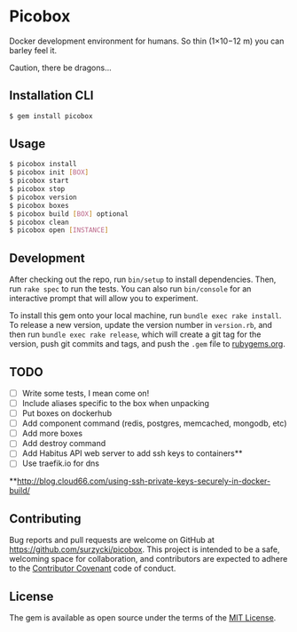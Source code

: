 # Picobox

Docker development environment for humans.  So thin (1×10−12 m) you can barley feel it.

Caution, there be dragons...

## Installation CLI

```bash
$ gem install picobox
```

## Usage
```bash
$ picobox install
$ picobox init [BOX]
$ picobox start
$ picobox stop
$ picobox version
$ picobox boxes
$ picobox build [BOX] optional
$ picobox clean
$ picobox open [INSTANCE]
```

## Development

After checking out the repo, run `bin/setup` to install dependencies. Then, run `rake spec` to run the tests. You can also run `bin/console` for an interactive prompt that will allow you to experiment.

To install this gem onto your local machine, run `bundle exec rake install`. To release a new version, update the version number in `version.rb`, and then run `bundle exec rake release`, which will create a git tag for the version, push git commits and tags, and push the `.gem` file to [rubygems.org](https://rubygems.org).

## TODO
- [ ] Write some tests, I mean come on!
- [ ] Include aliases specific to the box when unpacking
- [ ] Put boxes on dockerhub
- [ ] Add component command (redis, postgres, memcached, mongodb, etc)
- [ ] Add more boxes
- [ ] Add destroy command
- [ ] Add Habitus API web server to add ssh keys to containers**
- [ ] Use traefik.io for dns

**http://blog.cloud66.com/using-ssh-private-keys-securely-in-docker-build/

## Contributing

Bug reports and pull requests are welcome on GitHub at https://github.com/surzycki/picobox. This project is intended to be a safe, welcoming space for collaboration, and contributors are expected to adhere to the [Contributor Covenant](http://contributor-covenant.org) code of conduct.


## License

The gem is available as open source under the terms of the [MIT License](http://opensource.org/licenses/MIT).


